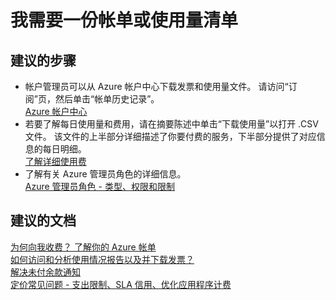 <properties
    pageTitle="我需要一份帐单或使用量清单"
    description="我需要一份帐单或使用量清单"
    service="azure-billing"
    resource="billing"
    authors="kasparks"
    displayOrder="1"
    selfHelpType="resource"
    supportTopicIds=""
    resourceTags=""
    productPesIds=""
    cloudEnvironments="public"
/>


# 我需要一份帐单或使用量清单

## **建议的步骤**
* 帐户管理员可以从 Azure 帐户中心下载发票和使用量文件。 请访问“订阅”页，然后单击“帐单历史记录”。<br>
[Azure 帐户中心](https://account.windowsazure.com/Subscriptions)
* 若要了解每日使用量和费用，请在摘要陈述中单击“下载使用量”以打开 .CSV 文件。 该文件的上半部分详细描述了你要付费的服务，下半部分提供了对应信息的每日明细。<br>
[了解详细使用费](https://azure.microsoft.com/documentation/articles/billing-understand-your-bill/#understand-detailed-usage-charges)
* 了解有关 Azure 管理员角色的详细信息。<br>
[Azure 管理员角色 - 类型、权限和限制](https://azure.microsoft.com/documentation/articles/billing-add-change-azure-subscription-administrator/)

## **建议的文档**
[为何向我收费？ 了解你的 Azure 帐单](https://azure.microsoft.com/documentation/articles/billing-understand-your-bill/)<br>
[如何访问和分析使用情况报告以及并下载发票？](https://azure.microsoft.com/documentation/articles/billing-download-azure-invoice-daily-usage-date/)<br>
[解决未付余款通知](https://azure.microsoft.com/documentation/articles/billing-azure-subscription-past-due-balance/)<br>
[定价常见问题 - 支出限制、SLA 信用、优化应用程序计费](https://azure.microsoft.com/pricing/faq/)



<!--HONumber=Jun16_HO4-->



